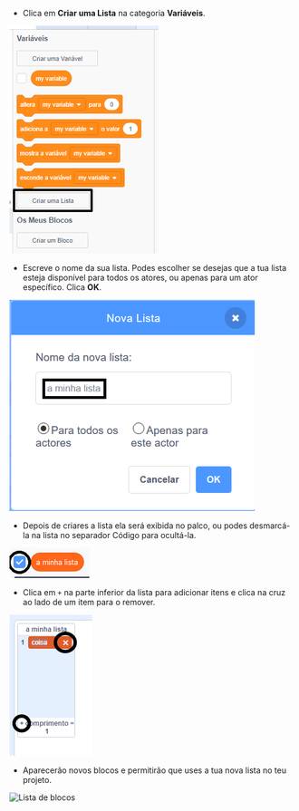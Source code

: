 + Clica em **Criar uma Lista** na categoria **Variáveis**.

![Cria uma lista](images/make-a-list-annotated.png)

+ Escreve o nome da sua lista. Podes escolher se desejas que a tua lista esteja disponível para todos os atores, ou apenas para um ator específico. Clica **OK**.

![Nome da lista](images/list-name-annotated.png)

+ Depois de criares a lista ela será exibida no palco, ou podes desmarcá-la na lista no separador Código para ocultá-la.

![Mostrar/esconder lista](images/list-show-hide-annotated.png)

+ Clica em `+` na parte inferior da lista para adicionar itens e clica na cruz ao lado de um item para o remover.

![Mostrar/esconder lista](images/list-add-delete-annotated.png)

+ Aparecerão novos blocos e permitirão que uses a tua nova lista no teu projeto.

![Lista de blocos](images/list-blocks.png)